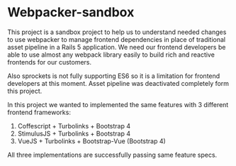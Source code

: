 # Webpacker-sandbox

This project is a sandbox project to help us to understand needed changes to use webpacker to manage frontend dependencies in place of traditional asset pipeline in a Rails 5 application. We need our frontend developers be able to use almost any webpack library easily to build rich and reactive frontends for our customers.

Also sprockets is not fully supporting ES6 so it is a limitation for frontend developers at this moment. Asset pipeline was deactivated completely form this project.

In this project we wanted to implemented the same features with 3 different frontend frameworks:

1. Coffescript + Turbolinks + Bootstrap 4
2. StimulusJS + Turbolinks + Bootstrap 4
3. VueJS + Turbolinks + Bootstrap-Vue (Bootstrap 4)

All three implementations are successfully passing same feature specs.